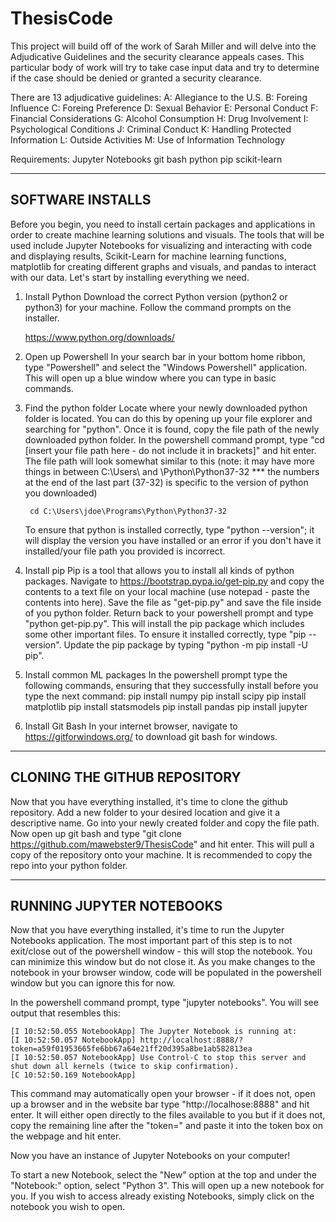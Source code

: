 # ThesisCode
This project will build off of the work of Sarah Miller and will delve into the Adjudicative Guidelines and the security clearance appeals cases. This particular body of work will try to take case input data and try to determine if the case should be denied or granted a security clearance.

There are 13 adjudicative guidelines:
A: Allegiance to the U.S.
B: Foreing Influence
C: Foreing Preference
D: Sexual Behavior
E: Personal Conduct
F: Financial Considerations
G: Alcohol Consumption
H: Drug Involvement
I: Psychological Conditions
J: Criminal Conduct
K: Handling Protected Information
L: Outside Activities
M: Use of Information Technology


Requirements:
Jupyter Notebooks
git bash
python
pip
scikit-learn

------------------------------------------------------------
SOFTWARE INSTALLS
------------------------------------------------------------
Before you begin, you need to install certain packages and applications in order to create machine learning solutions and visuals. The tools that will be used include Jupyter Notebooks for visualizing and interacting with code and displaying results, Scikit-Learn for machine learning functions, matplotlib for creating different graphs and visuals, and pandas to interact with our data. Let's start by installing everything we need.

1. Install Python
	Download the correct Python version (python2 or python3) for your machine. Follow the command prompts on the installer.

	https://www.python.org/downloads/

2. Open up Powershell
	In your search bar in your bottom home ribbon, type "Powershell" and select the "Windows Powershell" application. This will open up a blue window where you can type in basic commands.

3. Find the python folder
	Locate where your newly downloaded python folder is located. You can do this by opening up your file explorer and searching for "python". Once it is found, copy the file path of the newly downloaded python folder. 
	In the powershell command prompt, type "cd [insert your file path here - do not include it in brackets]" and hit enter. The file path will look somewhat similar to this (note: it may have more things in between C:\Users\ and \Python\Python37-32   ***   the numbers at the end of the last part (37-32) is specific to the version of python you downloaded)

		cd C:\Users\jdoe\Programs\Python\Python37-32

	To ensure that python is installed correctly, type "python --version"; it will display the version you have installed or an error if you don't have it installed/your file path you provided is incorrect.

4. Install pip
	Pip is a tool that allows you to install all kinds of python packages.
	Navigate to https://bootstrap.pypa.io/get-pip.py and copy the contents to a text file on your local machine (use notepad - paste the contents into here). Save the file as "get-pip.py" and save the file inside of you python folder. Return back to your powershell prompt and type "python get-pip.py". This will install the pip package which includes some other important files. To ensure it installed correctly, type "pip --version". Update the pip package by typing "python -m pip install -U pip".

5. Install common ML packages
	In the powershell prompt type the following commands, ensuring that they successfully install before you type the next command:
		pip install numpy
		pip install scipy
		pip install matplotlib
		pip install statsmodels
		pip install pandas
		pip install jupyter

6. Install Git Bash
	In your internet browser, navigate to https://gitforwindows.org/ to download git bash for windows.



------------------------------------------------------------
CLONING THE GITHUB REPOSITORY
------------------------------------------------------------
Now that you have everything installed, it's time to clone the github repository. Add a new folder to your desired location and give it a descriptive name. Go into your newly created folder and copy the file path. Now open up git bash and type "git clone https://github.com/mawebster9/ThesisCode" and hit enter. This will pull a copy of the repository onto your machine. It is recommended to copy the repo into your python folder.



------------------------------------------------------------
RUNNING JUPYTER NOTEBOOKS
------------------------------------------------------------
Now that you have everything installed, it's time to run the Jupyter Notebooks application. The most important part of this step is to not exit/close out of the powershell window - this will stop the notebook. You can minimize this window but do not close it. As you make changes to the notebook in your browser window, code will be populated in the powershell window but you can ignore this for now.

In the powershell command prompt, type "jupyter notebooks". You will see output that resembles this:

	[I 10:52:50.055 NotebookApp] The Jupyter Notebook is running at:
	[I 10:52:50.057 NotebookApp] http://localhost:8888/?token=a59f01953665fe6bb67a64e21ff20d395a8be1ab582813ea
	[I 10:52:50.057 NotebookApp] Use Control-C to stop this server and shut down all kernels (twice to skip confirmation).
	[C 10:52:50.169 NotebookApp]

This command may automatically open your browser - if it does not, open up a browser and in the website bar type "http://localhose:8888" and hit enter. It will either open directly to the files available to you but if it does not, copy the remaining line after the "token=" and paste it into the token box on the webpage and hit enter.

Now you have an instance of Jupyter Notebooks on your computer!

To start a new Notebook, select the "New" option at the top and under the "Notebook:" option, select "Python 3". This will open up a new notebook for you. If you wish to access already existing Notebooks, simply click on the notebook you wish to open.



